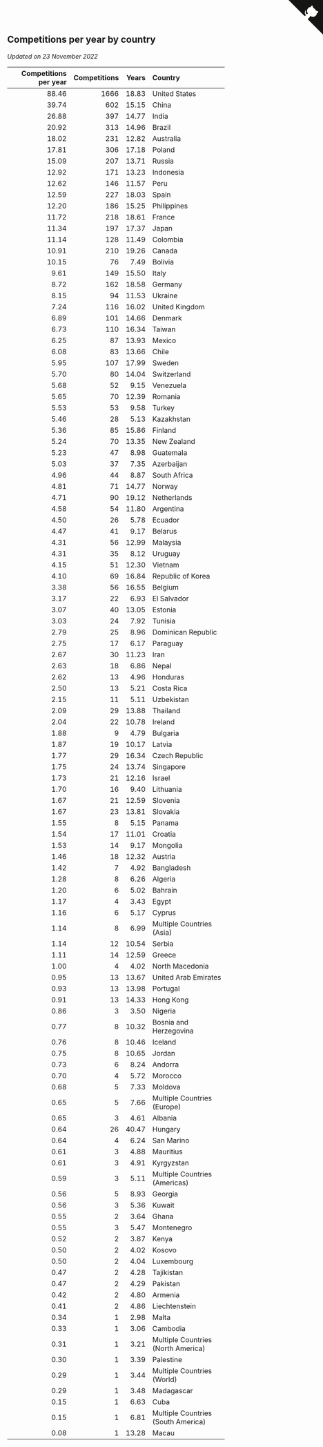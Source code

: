 ## Competitions per year by country

*Updated on 23 November 2022*

| Competitions per year | Competitions | Years | Country |
| ---: | ---: | ---: | :--- |
| 88.46 | 1666 | 18.83 | United States |
| 39.74 | 602 | 15.15 | China |
| 26.88 | 397 | 14.77 | India |
| 20.92 | 313 | 14.96 | Brazil |
| 18.02 | 231 | 12.82 | Australia |
| 17.81 | 306 | 17.18 | Poland |
| 15.09 | 207 | 13.71 | Russia |
| 12.92 | 171 | 13.23 | Indonesia |
| 12.62 | 146 | 11.57 | Peru |
| 12.59 | 227 | 18.03 | Spain |
| 12.20 | 186 | 15.25 | Philippines |
| 11.72 | 218 | 18.61 | France |
| 11.34 | 197 | 17.37 | Japan |
| 11.14 | 128 | 11.49 | Colombia |
| 10.91 | 210 | 19.26 | Canada |
| 10.15 | 76 | 7.49 | Bolivia |
| 9.61 | 149 | 15.50 | Italy |
| 8.72 | 162 | 18.58 | Germany |
| 8.15 | 94 | 11.53 | Ukraine |
| 7.24 | 116 | 16.02 | United Kingdom |
| 6.89 | 101 | 14.66 | Denmark |
| 6.73 | 110 | 16.34 | Taiwan |
| 6.25 | 87 | 13.93 | Mexico |
| 6.08 | 83 | 13.66 | Chile |
| 5.95 | 107 | 17.99 | Sweden |
| 5.70 | 80 | 14.04 | Switzerland |
| 5.68 | 52 | 9.15 | Venezuela |
| 5.65 | 70 | 12.39 | Romania |
| 5.53 | 53 | 9.58 | Turkey |
| 5.46 | 28 | 5.13 | Kazakhstan |
| 5.36 | 85 | 15.86 | Finland |
| 5.24 | 70 | 13.35 | New Zealand |
| 5.23 | 47 | 8.98 | Guatemala |
| 5.03 | 37 | 7.35 | Azerbaijan |
| 4.96 | 44 | 8.87 | South Africa |
| 4.81 | 71 | 14.77 | Norway |
| 4.71 | 90 | 19.12 | Netherlands |
| 4.58 | 54 | 11.80 | Argentina |
| 4.50 | 26 | 5.78 | Ecuador |
| 4.47 | 41 | 9.17 | Belarus |
| 4.31 | 56 | 12.99 | Malaysia |
| 4.31 | 35 | 8.12 | Uruguay |
| 4.15 | 51 | 12.30 | Vietnam |
| 4.10 | 69 | 16.84 | Republic of Korea |
| 3.38 | 56 | 16.55 | Belgium |
| 3.17 | 22 | 6.93 | El Salvador |
| 3.07 | 40 | 13.05 | Estonia |
| 3.03 | 24 | 7.92 | Tunisia |
| 2.79 | 25 | 8.96 | Dominican Republic |
| 2.75 | 17 | 6.17 | Paraguay |
| 2.67 | 30 | 11.23 | Iran |
| 2.63 | 18 | 6.86 | Nepal |
| 2.62 | 13 | 4.96 | Honduras |
| 2.50 | 13 | 5.21 | Costa Rica |
| 2.15 | 11 | 5.11 | Uzbekistan |
| 2.09 | 29 | 13.88 | Thailand |
| 2.04 | 22 | 10.78 | Ireland |
| 1.88 | 9 | 4.79 | Bulgaria |
| 1.87 | 19 | 10.17 | Latvia |
| 1.77 | 29 | 16.34 | Czech Republic |
| 1.75 | 24 | 13.74 | Singapore |
| 1.73 | 21 | 12.16 | Israel |
| 1.70 | 16 | 9.40 | Lithuania |
| 1.67 | 21 | 12.59 | Slovenia |
| 1.67 | 23 | 13.81 | Slovakia |
| 1.55 | 8 | 5.15 | Panama |
| 1.54 | 17 | 11.01 | Croatia |
| 1.53 | 14 | 9.17 | Mongolia |
| 1.46 | 18 | 12.32 | Austria |
| 1.42 | 7 | 4.92 | Bangladesh |
| 1.28 | 8 | 6.26 | Algeria |
| 1.20 | 6 | 5.02 | Bahrain |
| 1.17 | 4 | 3.43 | Egypt |
| 1.16 | 6 | 5.17 | Cyprus |
| 1.14 | 8 | 6.99 | Multiple Countries (Asia) |
| 1.14 | 12 | 10.54 | Serbia |
| 1.11 | 14 | 12.59 | Greece |
| 1.00 | 4 | 4.02 | North Macedonia |
| 0.95 | 13 | 13.67 | United Arab Emirates |
| 0.93 | 13 | 13.98 | Portugal |
| 0.91 | 13 | 14.33 | Hong Kong |
| 0.86 | 3 | 3.50 | Nigeria |
| 0.77 | 8 | 10.32 | Bosnia and Herzegovina |
| 0.76 | 8 | 10.46 | Iceland |
| 0.75 | 8 | 10.65 | Jordan |
| 0.73 | 6 | 8.24 | Andorra |
| 0.70 | 4 | 5.72 | Morocco |
| 0.68 | 5 | 7.33 | Moldova |
| 0.65 | 5 | 7.66 | Multiple Countries (Europe) |
| 0.65 | 3 | 4.61 | Albania |
| 0.64 | 26 | 40.47 | Hungary |
| 0.64 | 4 | 6.24 | San Marino |
| 0.61 | 3 | 4.88 | Mauritius |
| 0.61 | 3 | 4.91 | Kyrgyzstan |
| 0.59 | 3 | 5.11 | Multiple Countries (Americas) |
| 0.56 | 5 | 8.93 | Georgia |
| 0.56 | 3 | 5.36 | Kuwait |
| 0.55 | 2 | 3.64 | Ghana |
| 0.55 | 3 | 5.47 | Montenegro |
| 0.52 | 2 | 3.87 | Kenya |
| 0.50 | 2 | 4.02 | Kosovo |
| 0.50 | 2 | 4.04 | Luxembourg |
| 0.47 | 2 | 4.28 | Tajikistan |
| 0.47 | 2 | 4.29 | Pakistan |
| 0.42 | 2 | 4.80 | Armenia |
| 0.41 | 2 | 4.86 | Liechtenstein |
| 0.34 | 1 | 2.98 | Malta |
| 0.33 | 1 | 3.06 | Cambodia |
| 0.31 | 1 | 3.21 | Multiple Countries (North America) |
| 0.30 | 1 | 3.39 | Palestine |
| 0.29 | 1 | 3.44 | Multiple Countries (World) |
| 0.29 | 1 | 3.48 | Madagascar |
| 0.15 | 1 | 6.63 | Cuba |
| 0.15 | 1 | 6.81 | Multiple Countries (South America) |
| 0.08 | 1 | 13.28 | Macau |


<a href="https://github.com/jonatanklosko/wca_statistics" class="github-corner" aria-label="View source on Github"><svg width="80" height="80" viewBox="0 0 250 250" style="fill:#151513; color:#fff; position: absolute; top: 0; border: 0; right: 0;" aria-hidden="true"><path d="M0,0 L115,115 L130,115 L142,142 L250,250 L250,0 Z"></path><path d="M128.3,109.0 C113.8,99.7 119.0,89.6 119.0,89.6 C122.0,82.7 120.5,78.6 120.5,78.6 C119.2,72.0 123.4,76.3 123.4,76.3 C127.3,80.9 125.5,87.3 125.5,87.3 C122.9,97.6 130.6,101.9 134.4,103.2" fill="currentColor" style="transform-origin: 130px 106px;" class="octo-arm"></path><path d="M115.0,115.0 C114.9,115.1 118.7,116.5 119.8,115.4 L133.7,101.6 C136.9,99.2 139.9,98.4 142.2,98.6 C133.8,88.0 127.5,74.4 143.8,58.0 C148.5,53.4 154.0,51.2 159.7,51.0 C160.3,49.4 163.2,43.6 171.4,40.1 C171.4,40.1 176.1,42.5 178.8,56.2 C183.1,58.6 187.2,61.8 190.9,65.4 C194.5,69.0 197.7,73.2 200.1,77.6 C213.8,80.2 216.3,84.9 216.3,84.9 C212.7,93.1 206.9,96.0 205.4,96.6 C205.1,102.4 203.0,107.8 198.3,112.5 C181.9,128.9 168.3,122.5 157.7,114.1 C157.9,116.9 156.7,120.9 152.7,124.9 L141.0,136.5 C139.8,137.7 141.6,141.9 141.8,141.8 Z" fill="currentColor" class="octo-body"></path></svg></a><style>.github-corner:hover .octo-arm{animation:octocat-wave 560ms ease-in-out}@keyframes octocat-wave{0%,100%{transform:rotate(0)}20%,60%{transform:rotate(-25deg)}40%,80%{transform:rotate(10deg)}}@media (max-width:500px){.github-corner:hover .octo-arm{animation:none}.github-corner .octo-arm{animation:octocat-wave 560ms ease-in-out}}</style>
